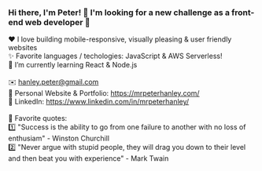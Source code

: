### Hi there, I'm Peter! 👋 I'm looking for a new challenge as a front-end web developer 💪<br>
:heart: I love building mobile-responsive, visually pleasing & user friendly websites<br>
✨ Favorite languages / techologies: JavaScript & AWS Serverless!<br>
🌱 I’m currently learning React & Node.js<br>
<br>
✉️ hanley.peter@gmail.com<br>
🎨 Personal Website & Portfolio: https://mrpeterhanley.com/<br>
💼 LinkedIn: https://www.linkedin.com/in/mrpeterhanley/<br>
<br>
💬 Favorite quotes:<br>
1️⃣ "Success is the ability to go from one failure to another with no loss of enthusiam" - Winston Churchill<br>
2️⃣ "Never argue with stupid people, they will drag you down to their level and then beat you with experience" - Mark Twain<br>
